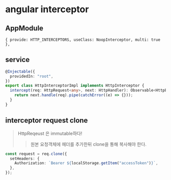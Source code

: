 # angular interceptor

## AppModule

```
{ provide: HTTP_INTERCEPTORS, useClass: NoopInterceptor, multi: true },
```

## service

```ts
@Injectable({
  providedIn: "root",
})
export class HttpInterceptorImpl implements HttpInterceptor {
  intercept(req: HttpRequest<any>, next: HttpHandler): Observable<HttpEvent<any>> {
    return next.handle(req).pipe(catchError((e) => {}));
  }
}
```

## interceptor request clone

> HttpReqeust 은 immutable하다!
>
> > 원본 요청객체에 헤더를 추가한뒤 clone을 통해 복사해야 한다.

```ts
const request = req.clone({
  setHeaders: {
    Authorization: `Bearer ${localStorage.getItem("accessToken")}`,
  },
});
```
